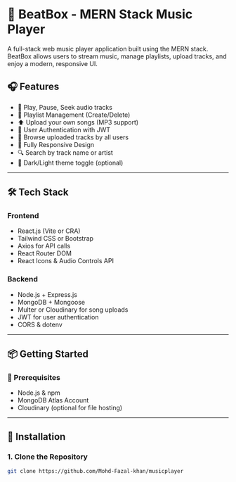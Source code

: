 # 🎵 BeatBox - MERN Stack Music Player  
A full-stack web music player application built using the MERN stack. BeatBox allows users to stream music, manage playlists, upload tracks, and enjoy a modern, responsive UI.


## 🎧 Features

- 🎼 Play, Pause, Seek audio tracks
- 🧾 Playlist Management (Create/Delete)
- ⬆️ Upload your own songs (MP3 support)
- 👤 User Authentication with JWT
- 📂 Browse uploaded tracks by all users
- 📱 Fully Responsive Design
- 🔍 Search by track name or artist
- 🎨 Dark/Light theme toggle (optional)

---

## 🛠 Tech Stack

### Frontend
- React.js (Vite or CRA)
- Tailwind CSS or Bootstrap
- Axios for API calls
- React Router DOM
- React Icons & Audio Controls API

### Backend
- Node.js + Express.js
- MongoDB + Mongoose
- Multer or Cloudinary for song uploads
- JWT for user authentication
- CORS & dotenv

---

## 📦 Getting Started

### 🔧 Prerequisites
- Node.js & npm
- MongoDB Atlas Account
- Cloudinary (optional for file hosting)

---

## 🚀 Installation

### 1. Clone the Repository
```bash
git clone https://github.com/Mohd-Fazal-khan/musicplayer
